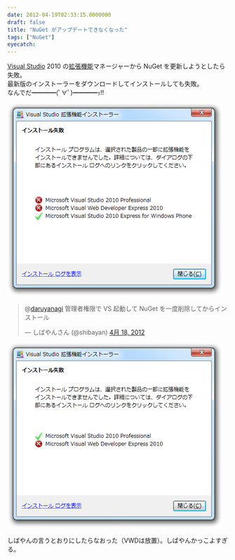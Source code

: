 ```yaml
---
date: 2012-04-19T02:33:15.0000000
draft: false
title: "NuGet がアップデートできなくなった"
tags: ["NuGet"]
eyecatch: 
---
```

<p><a class="keyword" href="http://d.hatena.ne.jp/keyword/Visual%20Studio">Visual Studio</a> 2010 の<a class="keyword" href="http://d.hatena.ne.jp/keyword/%B3%C8%C4%A5%B5%A1%C7%BD">拡張機能</a>マネージャーから NuGet を更新しようとしたら失敗。<br />
最新版のインストーラーをダウンロードしてインストールしても失敗。<br />
なんでだ━━━━(ﾟ∀ﾟ)━━━━ｯ!!</p><p><img src="20120419022937.png" alt="f:id:daruyanagi:20120419022937p:plain" title="f:id:daruyanagi:20120419022937p:plain" class="hatena-fotolife"></p><p><blockquote class="twitter-tweet" data-in-reply-to="192517487982678017" lang="ja"><p>@<a href="https://twitter.com/daruyanagi">daruyanagi</a> 管理者権限で VS 起動して NuGet を一度削除してからインストール</p>&mdash; しばやんさん (@shibayan) <a href="https://twitter.com/shibayan/status/192518320820457472" data-datetime="2012-04-18T07:41:59+00:00">4月 18, 2012</a></blockquote><script src="//platform.twitter.com/widgets.js" charset="utf-8"></script></p><p><img src="20120419023223.png" alt="f:id:daruyanagi:20120419023223p:plain" title="f:id:daruyanagi:20120419023223p:plain" class="hatena-fotolife"></p><p>しばやんの言うとおりにしたらなおった（VWDは放置）。しばやんかっこよすぎる。</p>
